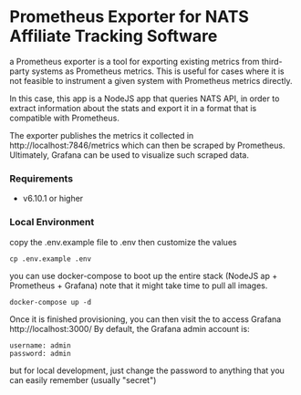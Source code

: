 # Prometheus Exporter for NATS Affiliate Tracking Software

a Prometheus exporter is a tool for exporting existing metrics from third-party systems as Prometheus metrics. This is useful for cases where it is not feasible to instrument a given system with Prometheus metrics directly.

In this case, this app is a NodeJS app that queries NATS API, in order to extract information about the stats and export it in a format that is compatible with Prometheus.

The exporter publishes the metrics it collected in http://localhost:7846/metrics which can then be scraped by Prometheus.
Ultimately, Grafana can be used to visualize such scraped data.

### Requirements

* v6.10.1 or higher

### Local Environment 

copy the .env.example file to .env then customize the values

```
cp .env.example .env
```

you can use docker-compose to boot up the entire stack (NodeJS ap + Prometheus + Grafana)
note that it might take time to pull all images.

```
docker-compose up -d
```
Once it is finished provisioning, you can then visit the to access Grafana http://localhost:3000/
By default, the Grafana admin account is:

```
username: admin
password: admin
```

but for local development, just change the password to anything that you can easily remember (usually "secret")
